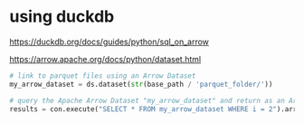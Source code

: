 # using duckdb

https://duckdb.org/docs/guides/python/sql_on_arrow

https://arrow.apache.org/docs/python/dataset.html

```python
# link to parquet files using an Arrow Dataset
my_arrow_dataset = ds.dataset(str(base_path / 'parquet_folder/'))

# query the Apache Arrow Dataset "my_arrow_dataset" and return as an Arrow Table
results = con.execute("SELECT * FROM my_arrow_dataset WHERE i = 2").arrow()
```
